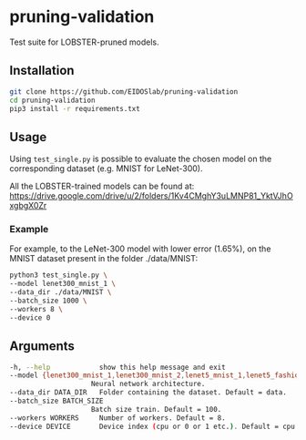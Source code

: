 # pruning-validation
Test suite for LOBSTER-pruned models.

## Installation

```bash
git clone https://github.com/EIDOSlab/pruning-validation
cd pruning-validation
pip3 install -r requirements.txt
```

## Usage

Using `test_single.py` is possible to evaluate the chosen model on the 
corresponding dataset (e.g. MNIST for LeNet-300).

All the LOBSTER-trained models can be found at:
https://drive.google.com/drive/u/2/folders/1Kv4CMghY3uLMNP81_YktVJhOxgbgX0Zr

### Example
For example, to the LeNet-300 model with lower error (1.65%), on the MNIST dataset present in the folder ./data/MNIST:

```bash
python3 test_single.py \
--model lenet300_mnist_1 \
--data_dir ./data/MNIST \
--batch_size 1000 \
--workers 8 \
--device 0
```

## Arguments
```bash
-h, --help            show this help message and exit
--model {lenet300_mnist_1,lenet300_mnist_2,lenet5_mnist_1,lenet5_fashion_1,resnet32_cifar10_1,resnet32_cifar10_2,resnet32_cifar10_3,resnet18_imagenet_1,resnet18_imagenet_2,resnet18_imagenet_3,resnet18_imagenet_4,resnet101_imagenet_1,resnet101_imagenet_2,resnet101_imagenet_3}
                    Neural network architecture.
--data_dir DATA_DIR   Folder containing the dataset. Default = data.
--batch_size BATCH_SIZE
                    Batch size train. Default = 100.
--workers WORKERS     Number of workers. Default = 8.
--device DEVICE       Device index (cpu or 0 or 1 etc.). Default = cpu.
```
